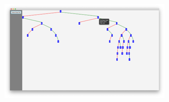 ![Optional Text](https://github.com/chathurapriyankara/TreeDisplay/blob/master/TreeDisplay/image.png)
